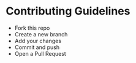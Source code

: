 # Contributing Guidelines

- Fork this repo
- Create a new branch
- Add your changes
- Commit and push
- Open a Pull Request
